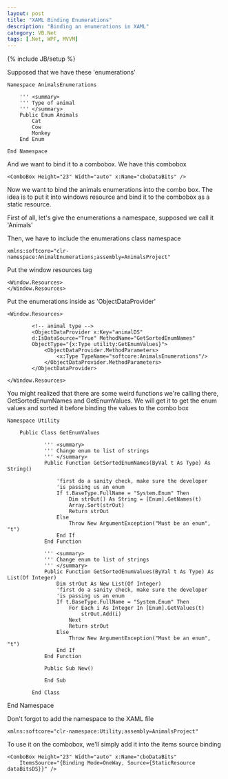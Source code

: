 ```yaml
---
layout: post
title: "XAML Binding Enumerations"
description: "Binding an enumerations in XAML"
category: VB.Net
tags: [.Net, WPF, MVVM]
---
```

{% include JB/setup %}

Supposed that we have these 'enumerations'

	Namespace AnimalsEnumerations

		''' <summary>
	    ''' Type of animal
	    ''' </summary>
	    Public Enum Animals
	        Cat
	        Cow
	        Monkey
	    End Enum

	End Namespace

And we want to bind it to a combobox. We have this combobox

	<ComboBox Height="23" Width="auto" x:Name="cboDataBits" />

Now we want to bind the animals enumerations into the combo box. The idea is to put it into windows resource and bind it to the combobox as a static resource.

First of all, let's give the enumerations a namespace, supposed we call it 'Animals'

Then, we have to include the enumerations class namespace 

	xmlns:softcore="clr-namespace:AnimalEnumerations;assembly=AnimalsProject"

Put the window resources tag

	<Window.Resources>
	</Window.Resources>

Put the enumerations inside as 'ObjectDataProvider'

	<Window.Resources>

    	    <!-- animal type -->
        	<ObjectDataProvider x:Key="animalDS" 
        	d:IsDataSource="True" MethodName="GetSortedEnumNames" 
        	ObjectType="{x:Type utility:GetEnumValues}">
            	<ObjectDataProvider.MethodParameters>
                	<x:Type TypeName="softcore:AnimalsEnumerations"/>
            	</ObjectDataProvider.MethodParameters>
        	</ObjectDataProvider>

	</Window.Resources>

You might realized that there are some weird functions we're calling there, GetSortedEnumNames and GetEnumValues. We will get it to get the enum values and sorted it before binding the values to the combo box

	Namespace Utility

		Public Class GetEnumValues

		        ''' <summary>
		        ''' Change enum to list of strings
		        ''' </summary>
		        Public Function GetSortedEnumNames(ByVal t As Type) As String()

		            'first do a sanity check, make sure the developer 
		            'is passing us an enum
		            If t.BaseType.FullName = "System.Enum" Then
		                Dim strOut() As String = [Enum].GetNames(t)
		                Array.Sort(strOut)
		                Return strOut
		            Else
		                Throw New ArgumentException("Must be an enum", "t")
		            End If
		        End Function

		        ''' <summary>
		        ''' Change enum to list of strings
		        ''' </summary>
		        Public Function GetSortedEnumValues(ByVal t As Type) As List(Of Integer)
		            Dim strOut As New List(Of Integer)
		            'first do a sanity check, make sure the developer 
		            'is passing us an enum
		            If t.BaseType.FullName = "System.Enum" Then
		                For Each i As Integer In [Enum].GetValues(t)
		                    strOut.Add(i)
		                Next
		                Return strOut
		            Else
		                Throw New ArgumentException("Must be an enum", "t")
		            End If
		        End Function

		        Public Sub New()

		        End Sub

		    End Class

End Namespace

Don't forgot to add the namespace to the XAML file

	xmlns:softcore="clr-namespace:Utility;assembly=AnimalsProject"                             

To use it on the combobox, we'll simply add it into the items source binding

	<ComboBox Height="23" Width="auto" x:Name="cboDataBits" 
		ItemsSource="{Binding Mode=OneWay, Source={StaticResource dataBitsDS}}" />
                            